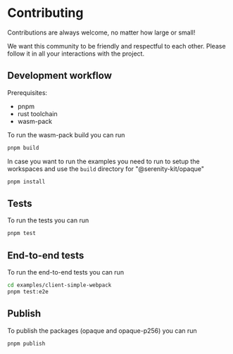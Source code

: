 # Contributing

Contributions are always welcome, no matter how large or small!

We want this community to be friendly and respectful to each other. Please follow it in all your interactions with the project.

## Development workflow

Prerequisites:

- pnpm
- rust toolchain
- wasm-pack

To run the wasm-pack build you can run

```sh
pnpm build
```

In case you want to run the examples you need to run to setup the workspaces and use the `build` directory for "@serenity-kit/opaque"

```sh
pnpm install
```

## Tests

To run the tests you can run

```sh
pnpm test
```

## End-to-end tests

To run the end-to-end tests you can run

```sh
cd examples/client-simple-webpack
pnpm test:e2e
```

## Publish

To publish the packages (opaque and opaque-p256) you can run

```sh
pnpm publish
```
